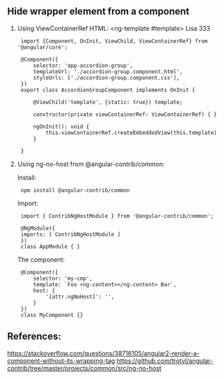 ## Hide wrapper element from a component

1. Using ViewContainerRef
        HTML:
            <ng-template #template>
                <tr>
                   <td>Lisa</td>
                   <td>333</td>
                </tr>
             </ng-template> 
	
		import {Component, OnInit, ViewChild, ViewContainerRef} from '@angular/core';

		@Component({
		    selector: 'app-accordion-group',
    		templateUrl: './accordion-group.component.html',
	    	styleUrls: ['./accordion-group.component.css'],
		})
		export class AccordionGroupComponent implements OnInit {

			@ViewChild('template', {static: true}) template;

	    	constructor(private viewContainerRef: ViewContainerRef) { }

	    	ngOnInit(): void {
	    		this.viewContainerRef.createEmbeddedView(this.template)
	    	}

		}

2. Using ng-no-host from @angular-contrib/common:
	
   Install:

		npm install @angular-contrib/common

   Import:

		import { ContribNgHostModule } from '@angular-contrib/common';

		@NgModule({
		imports: [ ContribNgHostModule ]
		})
		class AppModule { }


   The component:

		@Component({
			selector: 'my-cmp',
			template: `Foo <ng-content></ng-content> Bar`,
			host: {
				'[attr.ngNoHost]': '',
			}
		})
		class MyComponent {}	

## References:
https://stackoverflow.com/questions/38716105/angular2-render-a-component-without-its-wrapping-tag
https://github.com/trotyl/angular-contrib/tree/master/projects/common/src/ng-no-host
